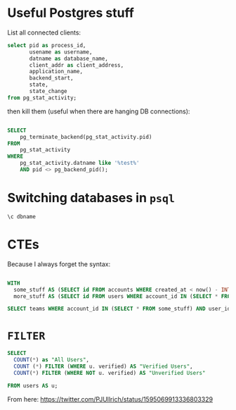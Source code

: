 # Useful Postgres stuff

List all connected clients:

```sql
select pid as process_id,
       usename as username,
       datname as database_name,
       client_addr as client_address,
       application_name,
       backend_start,
       state,
       state_change
from pg_stat_activity;

```

then kill them (useful when there are hanging DB connections):

```sql

SELECT
	pg_terminate_backend(pg_stat_activity.pid)
FROM
	pg_stat_activity
WHERE
	pg_stat_activity.datname like '%test%'
	AND pid <> pg_backend_pid();

 ```


# Switching databases in `psql`

`\c dbname`

# CTEs

Because I always forget the syntax:


```sql

WITH
  some_stuff AS (SELECT id FROM accounts WHERE created_at < now() - INTERVAL '7 days'),
  more_stuff AS (SELECT id FROM users WHERE account_id IN (SELECT * FROM some_stuff))

SELECT teams WHERE account_id IN (SELECT * FROM some_stuff) AND user_id IN (SELECT * FROM more_stuff)
```


# `FILTER`


```sql
SELECT
  COUNT(*) as "All Users",
  COUNT (*) FILTER (WHERE u. verified) AS "Verified Users",
  COUNT(*) FILTER (WHERE NOT u. verified) AS "Unverified Users"

FROM users AS u;
```


From here: https://twitter.com/PJUllrich/status/1595069913336803329
